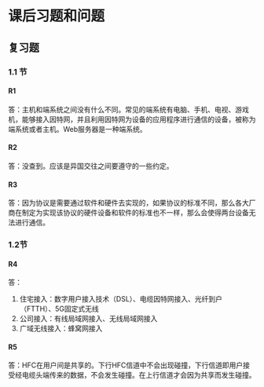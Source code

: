 # 课后习题和问题

## 复习题

### 1.1 节

####  R1

答：主机和端系统之间没有什么不同。常见的端系统有电脑、手机、电视、游戏机，能够接入因特网，并且利用因特网为设备的应用程序进行通信的设备，被称为端系统或者主机。Web服务器是一种端系统。

#### R2

答：没查到。应该是异国交往之间要遵守的一些约定。

#### R3

答：因为协议是需要通过软件和硬件去实现的，如果协议的标准不同，那么各大厂商在制定为实现该协议的硬件设备和软件的标准也不一样，那么会使得两台设备无法进行通信。

### 1.2节

#### R4

答：

1. 住宅接入：数字用户接入技术（DSL）、电缆因特网接入、光纤到户（FTTH）、5G固定式无线
2. 公司接入：有线局域网接入、无线局域网接入
3. 广域无线接入：蜂窝网接入

#### R5

答：HFC在用户间是共享的。下行HFC信道中不会出现碰撞，下行信道即用户接受经电缆头端传来的数据，不会发生碰撞。在上行信道才会因为共享而发生碰撞。

